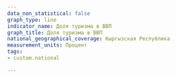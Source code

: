 ```yaml
---
data_non_statistical: false
graph_type: line
indicator_name: Доля туризма в ВВП
graph_title: Доля туризма в ВВП
national_geographical_coverage: Кыргызская Республика
measurement_units: Процент
tags:
- custom.national

---
```

